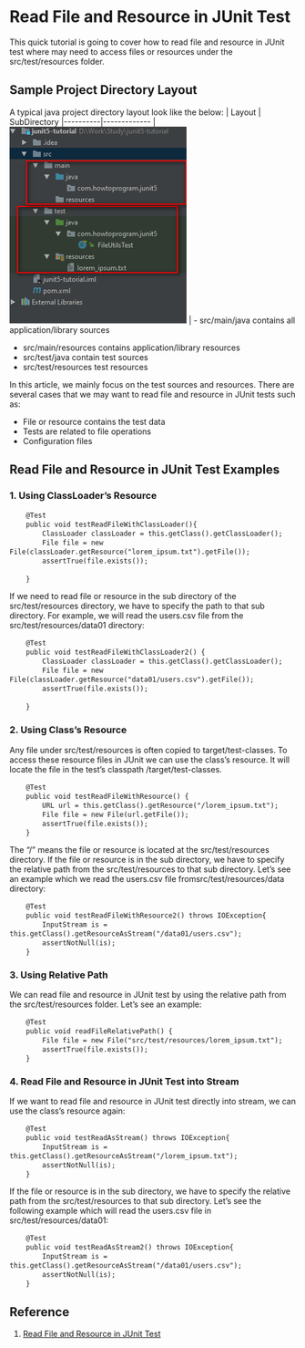 # Read File and Resource in JUnit Test
This quick tutorial is going to cover how to read file and resource in JUnit test where may need to access files or resources under the src/test/resources folder.

## Sample Project Directory Layout
A typical java project directory layout look like the below:
| Layout   |    SubDirectory
|----------|-------------
| ![Typical Java Project Layoutt](https://github.com/wbb1975/blogs/blob/master/java/images/SampleProjectDirectoryLayout.png) | - src/main/java    contains all application/library sources
- src/main/resources    contains application/library resources
- src/test/java    contain test sources
- src/test/resources    test resources


In this article, we mainly focus on the test sources and resources. There are several cases that we may want to read file and resource in JUnit tests such as:
- File or resource contains the test data
- Tests are related to file operations
- Configuration files
## Read File and Resource in JUnit Test Examples
### 1. Using ClassLoader’s Resource
```
    @Test
    public void testReadFileWithClassLoader(){
        ClassLoader classLoader = this.getClass().getClassLoader();
        File file = new File(classLoader.getResource("lorem_ipsum.txt").getFile());
        assertTrue(file.exists());
 
    }
```
If we need to read file or resource in the sub directory of the src/test/resources directory, we have to specify the path to that sub directory. For example,  we will read the users.csv file from the src/test/resources/data01 directory:
```
    @Test
    public void testReadFileWithClassLoader2() {
        ClassLoader classLoader = this.getClass().getClassLoader();
        File file = new File(classLoader.getResource("data01/users.csv").getFile());
        assertTrue(file.exists());
 
    }
```
### 2. Using Class’s Resource
Any file under src/test/resources is often copied to target/test-classes. To access these resource files in JUnit we can use the class’s resource. It will locate the file in the test’s classpath /target/test-classes.
```
    @Test
    public void testReadFileWithResource() {
        URL url = this.getClass().getResource("/lorem_ipsum.txt");
        File file = new File(url.getFile());
        assertTrue(file.exists());
    }
```
The “/” means the file or resource is located at the src/test/resources directory. If the file or resource is in the sub directory, we have to  specify the relative path from the src/test/resources to that sub directory. Let’s see an example which we read the users.csv file fromsrc/test/resources/data directory:
```
    @Test
    public void testReadFileWithResource2() throws IOException{
        InputStream is = this.getClass().getResourceAsStream("/data01/users.csv");
        assertNotNull(is);
    }
```
### 3. Using Relative Path
We can read file and resource in JUnit test by using the relative path from the src/test/resources folder. Let’s see an example:
```
    @Test
    public void readFileRelativePath() {
        File file = new File("src/test/resources/lorem_ipsum.txt");
        assertTrue(file.exists());
    }
```
### 4. Read File and Resource in JUnit Test into Stream
If we want to read file and resource in JUnit test directly into stream, we can use the class’s resource again:
```
    @Test
    public void testReadAsStream() throws IOException{
        InputStream is = this.getClass().getResourceAsStream("/lorem_ipsum.txt");
        assertNotNull(is);
    }
```
If the file or resource is in the sub directory, we have to specify the relative path from the src/test/resources to that sub directory. Let’s see the following example which will read the users.csv file in src/test/resources/data01:
```
    @Test
    public void testReadAsStream2() throws IOException{
        InputStream is = this.getClass().getResourceAsStream("/data01/users.csv");
        assertNotNull(is);
    }
```

## Reference
1. [Read File and Resource in JUnit Test](https://howtoprogram.xyz/2017/01/17/read-file-and-resource-in-junit-test/)
